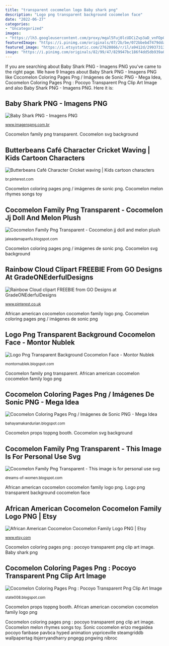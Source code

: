 ```yaml
---
title: "transparent cocomelon logo Baby shark png"
description: "Logo png transparent background cocomelon face"
date: "2022-06-27"
categories:
- "Uncategorized"
images:
- "https://lh3.googleusercontent.com/proxy/mqal5Fuj0lcUDCiZvp3aD_vnFOpQG4ryiO-ccAw_4LOIORFLXF6Hi4AL4qWlaSWkcsnAwQGFFYCxASLJLrO1B3lfNlhRNSmpOJXvTXbl_Ds0J9mjCRDLotFKZqhjgUHItEiw-M4ETlAP2xG8ecclcv5YELkZnpXJNW717h8pZW_8PkI33guXOUbSjwWwR4xBhXMGF0LPWmwAm0OBEOmHDYkEGzoVyp3o-eJTBL_qwx0Kq3jh=w1200-h630-p-k-no-nu"
featuredImage: "https://i.pinimg.com/originals/07/2b/be/072bbebd7479dda5e1088251f6fc12df.png"
featured_image: "https://i.etsystatic.com/27620866/r/il/a9412d/2993731355/il_fullxfull.2993731355_4trt.jpg"
image: "https://i.pinimg.com/originals/82/99/47/829947bc186f4dd5db939a05b9027432.png"
---
```


If you are searching about Baby Shark PNG - Imagens PNG you've came to the right page. We have 9 Images about Baby Shark PNG - Imagens PNG like Cocomelon Coloring Pages Png / Imágenes de Sonic PNG - Mega Idea, Cocomelon Coloring Pages Png : Pocoyo Transparent Png Clip Art Image and also Baby Shark PNG - Imagens PNG. Here it is:

## Baby Shark PNG - Imagens PNG

![Baby Shark PNG - Imagens PNG](https://www.imagenspng.com.br/wp-content/uploads/2020/01/baby_shark_capa_galeria_2020.png "Logo png transparent background cocomelon face")

<small>www.imagenspng.com.br</small>

Cocomelon family png transparent. Cocomelon svg background

## Butterbeans Café Character Cricket Waving | Kids Cartoon Characters

![Butterbeans Café Character Cricket waving | Kids cartoon characters](https://i.pinimg.com/originals/82/99/47/829947bc186f4dd5db939a05b9027432.png "Rainbow cloud clipart freebie from go designs at gradeonederfuldesigns")

<small>br.pinterest.com</small>

Cocomelon coloring pages png / imágenes de sonic png. Cocomelon melon rhymes songs toy

## Cocomelon Family Png Transparent - Cocomelon Jj Doll And Melon Plush

![Cocomelon Family Png Transparent - Cocomelon jj doll and melon plush](https://pbs.twimg.com/profile_images/1146346677965475841/dP4xCdzD.png "Cocomelon family png transparent")

<small>jaleadamapanfu.blogspot.com</small>

Cocomelon coloring pages png / imágenes de sonic png. Cocomelon svg background

## Rainbow Cloud Clipart FREEBIE From GO Designs At GradeONEderfulDesigns

![Rainbow Cloud clipart FREEBIE from GO Designs at GradeONEderfulDesigns](https://i.pinimg.com/originals/07/2b/be/072bbebd7479dda5e1088251f6fc12df.png "Butterbeans café character cricket waving")

<small>www.pinterest.co.uk</small>

African american cocomelon cocomelon family logo png. Cocomelon coloring pages png / imágenes de sonic png

## Logo Png Transparent Background Cocomelon Face - Montor Nublek

![Logo Png Transparent Background Cocomelon Face - Montor Nublek](https://toppng.com/uploads/preview/cocomelon-11609413180gzndmqzj7c.png "Cocomelon family png transparent")

<small>montornublek.blogspot.com</small>

Cocomelon family png transparent. African american cocomelon cocomelon family logo png

## Cocomelon Coloring Pages Png / Imágenes De Sonic PNG - Mega Idea

![Cocomelon Coloring Pages Png / Imágenes de Sonic PNG - Mega Idea](https://www.megaidea.net/wp-content/uploads/2021/01/JJ-cocomelon-04-462x1024.png "Cocomelon svg background")

<small>bahayamakandurian.blogspot.com</small>

Cocomelon props toppng booth. Cocomelon svg background

## Cocomelon Family Png Transparent - This Image Is For Personal Use Svg

![Cocomelon Family Png Transparent - This image is for personal use svg](https://lh3.googleusercontent.com/proxy/mqal5Fuj0lcUDCiZvp3aD_vnFOpQG4ryiO-ccAw_4LOIORFLXF6Hi4AL4qWlaSWkcsnAwQGFFYCxASLJLrO1B3lfNlhRNSmpOJXvTXbl_Ds0J9mjCRDLotFKZqhjgUHItEiw-M4ETlAP2xG8ecclcv5YELkZnpXJNW717h8pZW_8PkI33guXOUbSjwWwR4xBhXMGF0LPWmwAm0OBEOmHDYkEGzoVyp3o-eJTBL_qwx0Kq3jh=w1200-h630-p-k-no-nu "Cocomelon props toppng booth")

<small>dreams-of-women.blogspot.com</small>

African american cocomelon cocomelon family logo png. Logo png transparent background cocomelon face

## African American Cocomelon Cocomelon Family Logo PNG | Etsy

![African American Cocomelon Cocomelon Family Logo PNG | Etsy](https://i.etsystatic.com/27620866/r/il/a9412d/2993731355/il_fullxfull.2993731355_4trt.jpg "Sonic cocomelon erizo megaidea pocoyo fanbase pavbca hyped animation yopriceville steamgriddb wallpapertag itsjerryandharry pngegg pngwing nibroc")

<small>www.etsy.com</small>

Cocomelon coloring pages png : pocoyo transparent png clip art image. Baby shark png

## Cocomelon Coloring Pages Png : Pocoyo Transparent Png Clip Art Image

![Cocomelon Coloring Pages Png : Pocoyo Transparent Png Clip Art Image](https://www.megaidea.net/wp-content/uploads/2018/06/D4988217-CD26-4660-98DD-79436010D510-1024x674.png "Cocomelon melon rhymes songs toy")

<small>state008.blogspot.com</small>

Cocomelon props toppng booth. African american cocomelon cocomelon family logo png

Cocomelon coloring pages png : pocoyo transparent png clip art image. Cocomelon melon rhymes songs toy. Sonic cocomelon erizo megaidea pocoyo fanbase pavbca hyped animation yopriceville steamgriddb wallpapertag itsjerryandharry pngegg pngwing nibroc
